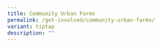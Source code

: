 ```yaml
---
title: Community Urban Farms
permalink: /get-involved/community-urban-farms/
variant: tiptap
description: ""
---
```

